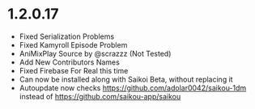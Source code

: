 # 1.2.0.17
- Fixed Serialization Problems
- Fixed Kamyroll Episode Problem
- AniMixPlay Source by @scrazzz (Not Tested)
- Add New Contributors Names
- Fixed Firebase For Real this time
- Can now be installed along with Saikoi Beta, without replacing it
- Autoupdate now checks https://github.com/adolar0042/saikou-1dm instead of https://github.com/saikou-app/saikou
